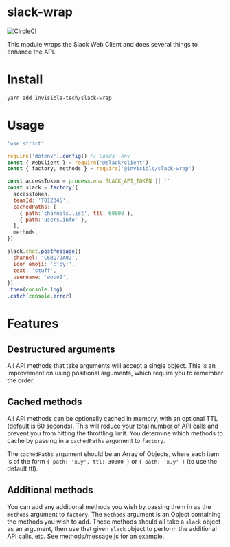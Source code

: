 # slack-wrap

[![CircleCI](https://circleci.com/gh/invisible-tech/slack-wrap/tree/master.svg?style=svg)](https://circleci.com/gh/invisible-tech/slack-wrap/tree/master)

This module wraps the Slack Web Client and does several things to enhance the API.

# Install
```
yarn add invisible-tech/slack-wrap
```


# Usage
```javascript
'use strict'

require('dotenv').config() // Loads .env
const { WebClient } = require('@slack/client')
const { factory, methods } = require('@invisible/slack-wrap')

const accessToken = process.env.SLACK_API_TOKEN || ''
const slack = factory({
  accessToken,
  teamId: 'T012345',
  cachedPaths: [
    { path:'channels.list', ttl: 60000 },
    { path:'users.info' },
  ],
  methods,
})

slack.chat.postMessage({
  channel: 'C6BQ7JA0J',
  icon_emoji: ':joy:',
  text: 'stuff',
  username: 'wooo2',
})
.then(console.log)
.catch(console.error)
```


# Features

## Destructured arguments

All API methods that take arguments will accept a single object. This is an improvement on using positional arguments, which require you to remember the order.

## Cached methods

All API methods can be optionally cached in memory, with an optional TTL (default is 60 seconds). This will reduce your total number of API calls and prevent you from hitting the throttling limit. You determine which methods to cache by passing in a `cachedPaths` argument to `factory`.

The `cachedPaths` argument should be an Array of Objects, where each item is of the form `{ path: 'x.y', ttl: 30000 }` or `{ path: 'x.y' }` (to use the default ttl).

## Additional methods

You can add any additional methods you wish by passing them in as the `methods` argument to `factory`. The `methods` argument is an Object containing the methods you wish to add. These methods should all take a `slack` object as an argument, then use that given `slack` object to perform the additional API calls, etc. See [methods/message.js](./src/slack/methods/message.js) for an example.
